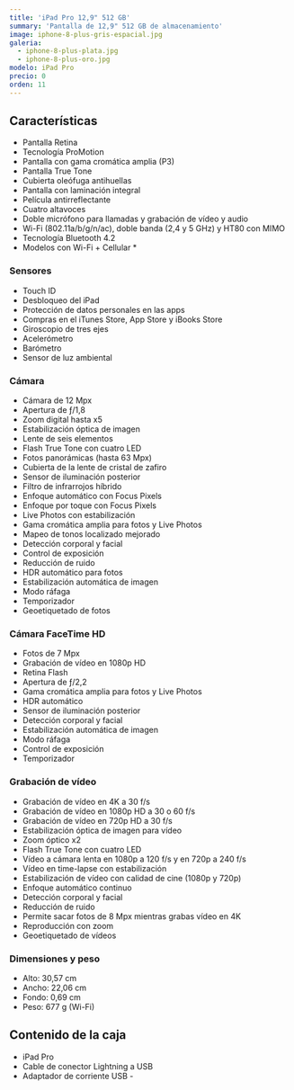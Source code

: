 ```yaml
---
title: 'iPad Pro 12,9" 512 GB'
summary: 'Pantalla de 12,9" 512 GB de almacenamiento'
image: iphone-8-plus-gris-espacial.jpg
galeria:
  - iphone-8-plus-plata.jpg
  - iphone-8-plus-oro.jpg
modelo: iPad Pro
precio: 0
orden: 11
---
```


## Características

  - Pantalla Retina
  - Tecnología ProMotion
  - Pantalla con gama cromática amplia (P3)
  - Pantalla True Tone
  - Cubierta oleófuga antihuellas
  - Pantalla con laminación integral
  - Película antirreflectante
  - Cuatro altavoces
  - Doble micrófono para llamadas y grabación de vídeo y audio
  - Wi-Fi (802.11a/b/g/n/ac), doble banda (2,4 y 5 GHz) y HT80 con MIMO
  - Tecnología Bluetooth 4.2
  - Modelos con Wi-Fi + Cellular *

### Sensores

  - Touch ID
  - Desbloqueo del iPad
  - Protección de datos personales en las apps
  - Compras en el iTunes Store, App Store y iBooks Store
  - Giroscopio de tres ejes
  - Acelerómetro
  - Barómetro
  - Sensor de luz ambiental

### Cámara

  - Cámara de 12 Mpx
  - Apertura de ƒ/1,8
  - Zoom digital hasta x5
  - Estabilización óptica de imagen
  - Lente de seis elementos
  - Flash True Tone con cuatro LED
  - Fotos panorámicas (hasta 63 Mpx)
  - Cubierta de la lente de cristal de zafiro
  - Sensor de iluminación posterior
  - Filtro de infrarrojos híbrido
  - Enfoque automático con Focus Pixels
  - Enfoque por toque con Focus Pixels
  - Live Photos con estabilización
  - Gama cromática amplia para fotos y Live Photos
  - Mapeo de tonos localizado mejorado
  - Detección corporal y facial
  - Control de exposición
  - Reducción de ruido
  - HDR automático para fotos
  - Estabilización automática de imagen
  - Modo ráfaga
  - Temporizador
  - Geoetiquetado de fotos

### Cámara FaceTime HD

  - Fotos de 7 Mpx
  - Grabación de vídeo en 1080p HD
  - Retina Flash
  - Apertura de ƒ/2,2
  - Gama cromática amplia para fotos y Live Photos
  - HDR automático
  - Sensor de iluminación posterior
  - Detección corporal y facial
  - Estabilización automática de imagen
  - Modo ráfaga
  - Control de exposición
  - Temporizador

### Grabación de vídeo

  - Grabación de vídeo en 4K a 30 f/s
  - Grabación de vídeo en 1080p HD a 30 o 60 f/s
  - Grabación de vídeo en 720p HD a 30 f/s
  - Estabilización óptica de imagen para vídeo
  - Zoom óptico x2
  - Flash True Tone con cuatro LED
  - Vídeo a cámara lenta en 1080p a 120 f/s y en 720p a 240 f/s
  - Vídeo en time-lapse con estabilización
  - Estabilización de vídeo con calidad de cine (1080p y 720p)
  - Enfoque automático continuo
  - Detección corporal y facial
  - Reducción de ruido
  - Permite sacar fotos de 8 Mpx mientras grabas vídeo en 4K
  - Reproducción con zoom
  - Geoetiquetado de vídeos

### Dimensiones y peso

  - Alto: 30,57 cm
  - Ancho: 22,06 cm
  - Fondo: 0,69 cm
  - Peso: 677 g (Wi-Fi)

## Contenido de la caja

  - iPad Pro
  - Cable de conector Lightning a USB
  - Adaptador de corriente USB  -
